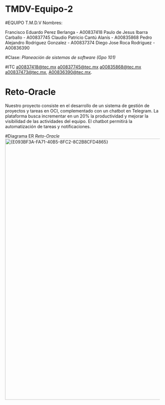 # TMDV-Equipo-2

#EQUIPO T.M.D.V Nombres:

Francisco Eduardo Perez Berlanga - A00837418
Paulo de Jesus Ibarra Carballo - A00837745
Claudio Patricio Cantú Alanís - A00835868
Pedro Alejandro Rodriguez Gonzalez - A00837374
Diego Jose Roca Rodriguez - A00836390

#Clase: *Planeación de sistemas de software (Gpo 101)*

#ITC a00837418@tec.mx a00837745@tec.mx a00835868@tec.mx a00837473@tec.mx, A00836390@tec.mx.

# Reto-Oracle
Nuestro proyecto consiste en el desarrollo de un sistema de gestión de proyectos y tareas en OCI, complementado con un chatbot en Telegram. La plataforma busca incrementar en un 20% la productividad y mejorar la visibilidad de las actividades del equipo. El chatbot permitirá la automatización de tareas y notificaciones.

#Diagrama ER *Reto-Oracle*
<img width="1252" height="850" alt="{E093BF3A-FA71-40B5-8FC2-8C2B8CFD4865}" src="https://github.com/user-attachments/assets/42b285b3-d357-4802-9cca-9019c793b658" />
